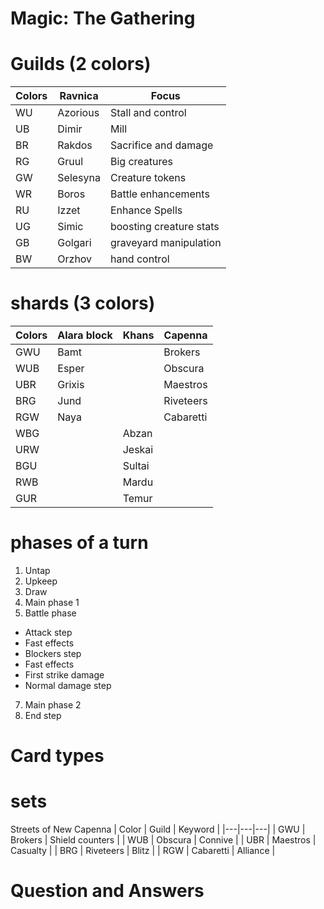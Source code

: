 # Magic: The Gathering

# Guilds (2 colors)
| Colors | Ravnica | Focus
|---|---|---|
| WU | Azorious | Stall and control
| UB | Dimir | Mill
| BR | Rakdos | Sacrifice and damage
| RG | Gruul | Big creatures
| GW | Selesyna | Creature tokens
| WR | Boros | Battle enhancements
| RU | Izzet | Enhance Spells
| UG | Simic | boosting creature stats
| GB | Golgari | graveyard manipulation
| BW | Orzhov | hand control 

# shards (3 colors)
| Colors | Alara block | Khans | Capenna |
|---|---|---|---|
| GWU | Bamt | | Brokers
| WUB | Esper | | Obscura
| UBR | Grixis | | Maestros
| BRG | Jund | | Riveteers
| RGW | Naya | | Cabaretti
| WBG | | Abzan
| URW | | Jeskai
| BGU | | Sultai
| RWB | | Mardu
| GUR | | Temur


# phases of a turn
1. Untap
2. Upkeep
3. Draw
4. Main phase 1
5. Battle phase
* Attack step
* Fast effects
* Blockers step
* Fast effects
* First strike damage
* Normal damage step
7. Main phase 2
8. End step

# Card types

# sets
Streets of New Capenna
| Color | Guild | Keyword |
|---|---|---|
| GWU | Brokers | Shield counters |
| WUB | Obscura | Connive |
| UBR | Maestros | Casualty |
| BRG | Riveteers | Blitz |
| RGW | Cabaretti | Alliance |

# Question and Answers
